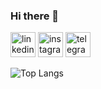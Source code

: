 ### Hi there 👋

[<img src='https://cdn.jsdelivr.net/npm/simple-icons@3.0.1/icons/linkedin.svg' alt='linkedin' height='40'>](https://www.linkedin.com/in/andrew-sliusarenko-9941131ab/)    [<img src='https://cdn.jsdelivr.net/npm/simple-icons@3.0.1/icons/instagram.svg' alt='instagram' height='40'>](https://www.instagram.com/anry_sliusar/)   [<img src='https://cdn.jsdelivr.net/npm/simple-icons@3.0.1/icons/telegram.svg' alt='telegram' height='40'>](https://t.me/anry_sliusar)  

![Top Langs](https://github-readme-stats.vercel.app/api/top-langs/?username=anrysliusar&layout=compact)

